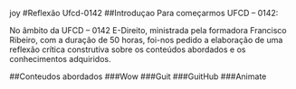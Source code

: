 joy
#Reflexão Ufcd-0142
##Introduçao
Para começarmos UFCD – 0142:

No âmbito da UFCD – 0142 E-Direito, ministrada pela formadora Francisco Ribeiro, com a duração de 50 horas, foi-nos pedido a elaboração de uma reflexão crítica construtiva sobre os conteúdos abordados e os conhecimentos adquiridos.

##Conteudos abordados
###Wow
###Guit
###GuitHub
###Animate
